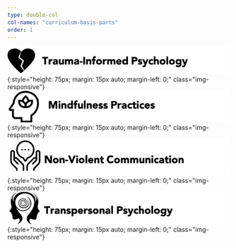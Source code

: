 ```yaml
---
type: double-col
col-names: "curriculum-basis-parts"
order: 1
---
```


![Trauma-Informed Psychology](/assets/images/listening-training/image7.png){:style="height: 75px; margin: 15px auto; margin-left: 0;" class="img-responsive"}
![Trauma-Informed Psychology](/assets/images/listening-training/image9.png){:style="height: 75px; margin: 15px auto; margin-left: 0;" class="img-responsive"}
![Trauma-Informed Psychology](/assets/images/listening-training/image12.png){:style="height: 75px; margin: 15px auto; margin-left: 0;" class="img-responsive"}
![Trauma-Informed Psychology](/assets/images/listening-training/image13.png){:style="height: 75px; margin: 15px auto; margin-left: 0;" class="img-responsive"}
